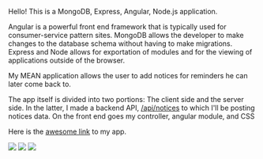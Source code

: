 Hello! This is a MongoDB, Express, Angular, Node.js application.

Angular is a powerful front end framework that is typically used for consumer-service pattern sites.
MongoDB allows the developer to make changes to the database schema without having to make migrations.
Express and Node allows for exportation of modules and for the viewing of applications outside of the browser.

My MEAN application allows the user to add notices for reminders he can later come back to.

The app itself is divided into two portions: The client side and the server side. In the latter, I made a backend API, <a href="https://whispering-tundra-71237.herokuapp.com/api/notices">/api/notices</a> to which I'll be posting notices data. On the front end goes my controller, angular module, and CSS

Here is the <a href="https://whispering-tundra-71237.herokuapp.com/">awesome link</a> to my app.

<img src="http://bit.ly/1Krhz6H"/>

<img src="http://bit.ly/1VoMGAo"/>

<img src="http://bit.ly/1TrFYf2">
